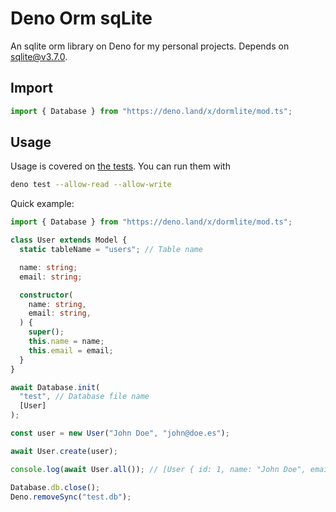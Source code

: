 # Deno Orm sqLite

An sqlite orm library on Deno for my personal projects. Depends on [sqlite@v3.7.0](https://deno.land/x/sqlite@v3.7.0).

## Import

```ts
import { Database } from "https://deno.land/x/dormlite/mod.ts";
```

## Usage

Usage is covered on [the tests](./mod.test.ts). You can run them with 
```bash
deno test --allow-read --allow-write
```

Quick example:

```ts
import { Database } from "https://deno.land/x/dormlite/mod.ts";

class User extends Model {
  static tableName = "users"; // Table name

  name: string;
  email: string;

  constructor(
    name: string,
    email: string,
  ) {
    super();
    this.name = name;
    this.email = email;
  }
}

await Database.init(
  "test", // Database file name
  [User]
);

const user = new User("John Doe", "john@doe.es");

await User.create(user);

console.log(await User.all()); // [User { id: 1, name: "John Doe", email: "john@doe.es" }]

Database.db.close();
Deno.removeSync("test.db");
```
